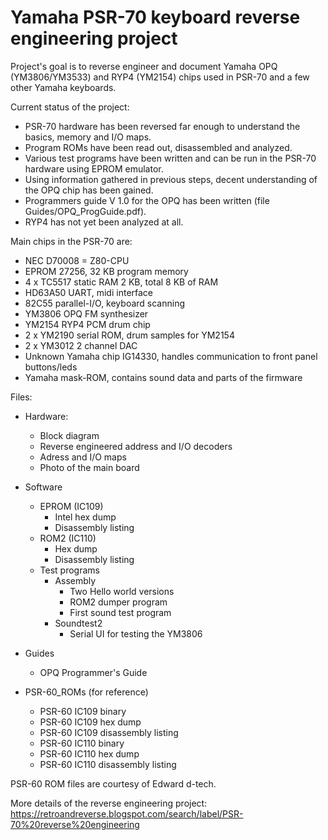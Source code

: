 # Yamaha PSR-70 keyboard reverse engineering project

Project's goal is to reverse engineer and document Yamaha OPQ (YM3806/YM3533) and RYP4 (YM2154) chips used in PSR-70 and a few other Yamaha keyboards.

Current status of the project:
- PSR-70 hardware has been reversed far enough to understand the basics, memory and I/O maps. 
- Program ROMs have been read out, disassembled and analyzed.
- Various test programs have been written and can be run in the PSR-70 hardware using EPROM emulator.
- Using information gathered in previous steps, decent understanding of the OPQ chip has been gained.
- Programmers guide V 1.0 for the OPQ has been written (file Guides/OPQ_ProgGuide.pdf).
- RYP4 has not yet been analyzed at all.

Main chips in the PSR-70 are:
- NEC D70008 = Z80-CPU
- EPROM 27256, 32 KB program memory
- 4 x TC5517 static RAM 2 KB, total 8 KB of RAM
- HD63A50 UART, midi interface
- 82C55 parallel-I/O, keyboard scanning
- YM3806 OPQ FM synthesizer
- YM2154 RYP4 PCM drum chip
- 2 x YM2190 serial ROM, drum samples for YM2154
- 2 x YM3012 2 channel DAC
- Unknown Yamaha chip IG14330, handles communication to front panel buttons/leds
- Yamaha mask-ROM, contains sound data and parts of the firmware


Files:

- Hardware: 
  - Block diagram
  - Reverse engineered address and I/O decoders
  - Adress and I/O maps
  - Photo of the main board

- Software
  - EPROM (IC109)
    - Intel hex dump
    - Disassembly listing
  - ROM2 (IC110)
    - Hex dump
    - Disassembly listing
  - Test programs
    - Assembly
        - Two Hello world versions
        - ROM2 dumper program
        - First sound test program
    - Soundtest2
        - Serial UI for testing the YM3806

- Guides
  - OPQ Programmer's Guide

- PSR-60_ROMs (for reference)
  - PSR-60 IC109 binary
  - PSR-60 IC109 hex dump
  - PSR-60 IC109 disassembly listing
  - PSR-60 IC110 binary
  - PSR-60 IC110 hex dump
  - PSR-60 IC110 disassembly listing

PSR-60 ROM files are courtesy of Edward d-tech.

More details of the reverse engineering project: 
https://retroandreverse.blogspot.com/search/label/PSR-70%20reverse%20engineering

